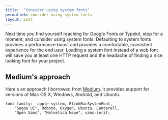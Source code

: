 ```yaml
---
title:  "Consider using system fonts"
permalink: consider-using-system-fonts
layout: post
---
```


Next time you find yourself reaching for Google Fonts or Typekit, stop for a moment, and consider using system fonts. Defaulting to system fonts provides a performance boost and provides a comfortable, consistent experience for the end user. Loading a system font instead of a web font will save you at least one HTTP request and the headache of finding a nice looking font for your project.

## Medium's approach
Here's an approach I borrowed from <a href="https://medium.com">Medium</a>. It provides support for versions of Mac OS X, Windows, Android, and Ubuntu.

```
font-family: -apple-system, BlinkMacSystemFont,
	"Segoe UI", Roboto, Oxygen, Ubuntu, Cantarell,
    "Open Sans", "Helvetica Neue", sans-serif;
```